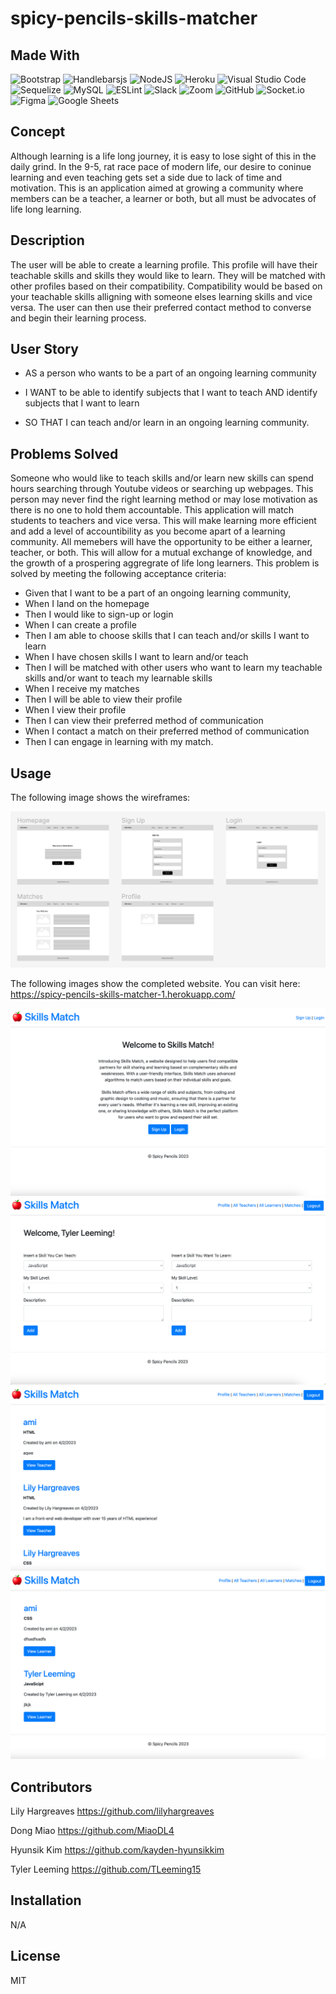 # spicy-pencils-skills-matcher

## Made With
![Bootstrap](https://img.shields.io/badge/bootstrap-%23563D7C.svg?style=for-the-badge&logo=bootstrap&logoColor=white)
![Handlebarsjs](https://img.shields.io/badge/Handlebars.js-f0772b?style=for-the-badge&logo=handlebarsdotjs&logoColor=black)
![NodeJS](https://img.shields.io/badge/node.js-6DA55F?style=for-the-badge&logo=node.js&logoColor=white)
![Heroku](https://img.shields.io/badge/heroku-%23430098.svg?style=for-the-badge&logo=heroku&logoColor=white)
![Visual Studio Code](https://img.shields.io/badge/Visual%20Studio%20Code-0078d7.svg?style=for-the-badge&logo=visual-studio-code&logoColor=white)
![Sequelize](https://img.shields.io/badge/Sequelize-52B0E7?style=for-the-badge&logo=Sequelize&logoColor=white)
![MySQL](https://img.shields.io/badge/mysql-%2300f.svg?style=for-the-badge&logo=mysql&logoColor=white)
![ESLint](https://img.shields.io/badge/ESLint-4B3263?style=for-the-badge&logo=eslint&logoColor=white)
![Slack](https://img.shields.io/badge/Slack-4A154B?style=for-the-badge&logo=slack&logoColor=white)
![Zoom](https://img.shields.io/badge/Zoom-2D8CFF?style=for-the-badge&logo=zoom&logoColor=white)
![GitHub](https://img.shields.io/badge/github-%23121011.svg?style=for-the-badge&logo=github&logoColor=white)
![Socket.io](https://img.shields.io/badge/Socket.io-010101?&style=for-the-badge&logo=Socket.io&logoColor=white)
![Figma](https://img.shields.io/badge/Figma-F24E1E?style=for-the-badge&logo=figma&logoColor=white)
![Google Sheets](https://img.shields.io/badge/Google%20Sheets-34A853?style=for-the-badge&logo=google-sheets&logoColor=white)

## Concept
Although learning is a life long journey, it is easy to lose sight of this in the daily grind. In the 9-5, rat race pace of modern life, our desire to coninue learning and even teaching gets set a side due to lack of time and motivation. This is an application aimed at growing a community where members can be a teacher, a learner or both, but all must be advocates of life long learning.

## Description
The user will be able to create a learning profile. This profile will have their teachable skills and skills they would like to learn. They will be matched with other profiles based on their compatibility. Compatibility would be based on your teachable skills alligning with someone elses learning skills and vice versa. The user can then use their preferred contact method to converse and begin their learning process.

## User Story

* AS a person who wants to be a part of an ongoing learning community

*	I WANT to be able to identify subjects that I want to teach AND identify subjects that I want to learn
*	SO THAT I can teach and/or learn in an ongoing learning community.

## Problems Solved

Someone who would like to teach skills and/or learn new skills can spend hours searching through Youtube videos or searching up webpages. This person may never find the right learning method or may lose motivation as there is no one to hold them accountable. This application will match students to teachers and vice versa. This will make learning more efficient and add a level of accountibility as you become apart of a learning community. All memebers will have the opportunity to be either a learner, teacher, or both. This will allow for a mutual exchange of knowledge, and the growth of a prospering aggregrate of life long learners. This problem is solved by meeting the following acceptance criteria:

*	Given that I want to be a part of an ongoing learning community,
*	When I land on the homepage 
*   Then I would like to sign-up or login
*	When I can create a profile 
*   Then I am able to choose skills that I can teach and/or skills I want to learn
*   When I have chosen skills I want to learn and/or teach 
*	Then I will be matched with other users who want to learn my teachable skills and/or want to teach my learnable skills
*	When I receive my matches
*	Then I will be able to view their profile 
*	When I view their profile
*   Then I can view their preferred method of communication
*   When I contact a match on their preferred method of communication
*	Then I can engage in learning with my match.

## Usage

The following image shows the wireframes:

<img src="assets/images/wireframe.png" alt="Photo of the proposed design and layout of the website."/>


The following images show the completed website. You can visit here: https://spicy-pencils-skills-matcher-1.herokuapp.com/ 

<img src="assets/images/homepage.png" alt="Photo of the homepage, explaining how the application works."/>


<img src="assets/images/profile.png" alt="Photo of profile page where user selects which skills they want to teach and what skills they want to learn."/>


<img src="assets/images/all-teachers.png" alt="Photo of a list of all the teachers."/>


<img src="assets/images/all-learners.png" alt="Photo of a list of all the learners"/>

## Contributors

Lily Hargreaves https://github.com/lilyhargreaves

Dong Miao https://github.com/MiaoDL4

Hyunsik Kim https://github.com/kayden-hyunsikkim

Tyler Leeming https://github.com/TLeeming15

## Installation

N/A

## License

MIT


